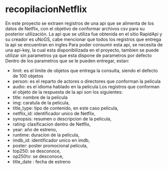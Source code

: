 # recopilacionNetflix

En este proyecto se extraen registros de una api que se alimenta de los datos de Netflix, con el objetivo de conformar archivos csv para su posterior utilización.
La api que se utiliza fue obtenida en el sitio RapidApi y su creador es uNoGS, cabe mencionar que todos los registros que entrega la api se encuentran en ingles
Para poder consumir esta api, se necesita de una api-key, la cual esta disponibilizada en el proyecto, tambien se puede utilizar sin parametros ya que esta dispone de parametros por defecto
Dentro de los parametros que se le pueden entregar, estan:
*   limit: es el limite de objetos que entrega la consulta, siendo el defecto de 100 objetos
*  person: es el reparto de actores o directores que conforman la pelicula
*   audio: es el idioma hablado en la pelicula
Los registros que conforman el objeto de la respuesta de la api son los siguientes:
*   title: nombre de la pelicula
*   img: caratula de la pelicula,
*   title_type: tipo de contenido, en este caso pelicula,
*   netflix_id: identificador unico de Netflix,
*   synopsis: resumen o descripcion de la pelicula,
*   rating: clasificacion dentro de Netflix,
*   year: año de estreno,
*   runtime: duracion de la pelicula,
*   imdb_id: identificador unico en imdb,
*   poster: poster promocional pelicula,
*   top250: se desconoce,
*   op250tv: se desconoce,
*   title_date : fecha de estreno 
  
